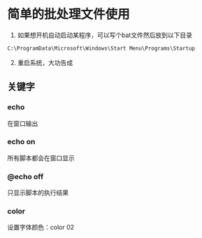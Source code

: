 # 简单的批处理文件使用

1. 如果想开机自动启动某程序，可以写个bat文件然后放到以下目录

  ```cmd
  C:\ProgramData\Microsoft\Windows\Start Menu\Programs\Startup
  ```

2. 重启系统，大功告成

## 关键字

### echo

在窗口输出

### echo on

所有脚本都会在窗口显示

### @echo off

只显示脚本的执行结果

### color
设置字体颜色：color 02
